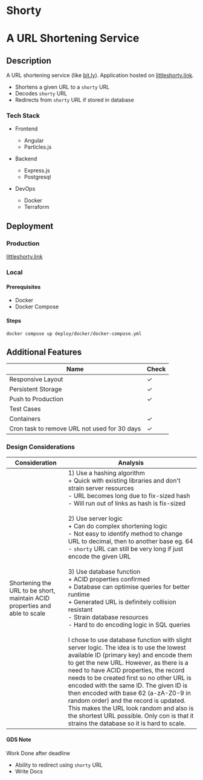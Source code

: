 # Shorty

# A URL Shortening Service

## Description
A URL shortening service (like [bit.ly](https://bit.ly)). Application hosted on [littleshorty.link](http://littleshorty.link).
- Shortens a given URL to a `shorty` URL
- Decodes `shorty` URL
- Redirects from `shorty` URL if stored in database

### Tech Stack
- Frontend
  - Angular
  - Particles.js

- Backend
  - Express.js
  - Postgresql

- DevOps
  - Docker
  - Terraform

## Deployment

### Production
[littleshorty.link](http://littleshorty.link)

### Local

#### Prerequisites
- Docker
- Docker Compose

#### Steps
```
docker compose up deploy/docker/docker-compose.yml
```

## Additional Features

| Name                                          | Check     |
| --------------------------------------------- | --------- |
| Responsive Layout                             |  &check;  |
| Persistent Storage                            |  &check;  |
| Push to Production                            |  &check;  |
| Test Cases                                    |           |
| Containers                                    |  &check;  |
| Cron task to remove URL not used for 30 days  |  &check;  |

### Design Considerations

| Consideration                                                               | Analysis       |
| --------------------------------------------------------------------------- | -------------- |
| Shortening the URL to be short, maintain ACID properties and able to scale  | 1) Use a hashing algorithm <br> + Quick with existing libraries and don't strain server resources <br> - URL becomes long due to fix-sized hash <br> - Will run out of links as hash is fix-sized <br> <br> 2) Use server logic <br> + Can do complex shortening logic <br> - Not easy to identify method to change URL to decimal, then to another base eg. 64 <br> - `shorty` URL can still be very long if just encode the given URL <br> <br> 3) Use database function <br> + ACID properties confirmed <br> + Database can optimise queries for better runtime <br> + Generated URL is definitely collision resistant <br> - Strain database resources <br> - Hard to do encoding logic in SQL queries <br> <br> I chose to use database function with slight server logic. The idea is to use the lowest available ID (primary key) and encode them to get the new URL. However, as there is a need to have ACID properties, the record needs to be created first so no other URL is encoded with the same ID. The given ID is then encoded with base 62 (a-zA-Z0-9 in random order) and the record is updated. This makes the URL look random and also is the shortest URL possible. Only con is that it strains the database so it is hard to scale. |

#### GDS Note

Work Done after deadline

- Ability to redirect using `shorty` URL
- Write Docs
